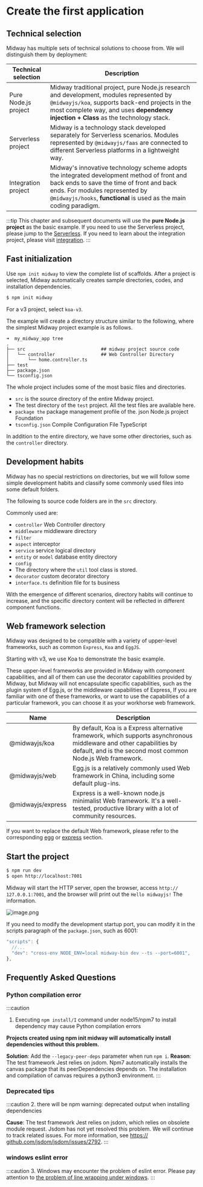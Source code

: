 # Create the first application


## Technical selection

Midway has multiple sets of technical solutions to choose from. We will distinguish them by deployment:

| Technical selection | Description |
| --------------- | ------------------------------------------------------------ |
| Pure Node.js project | Midway traditional project, pure Node.js research and development, modules represented by `@midwayjs/koa`, supports back-end projects in the most complete way, and uses **dependency injection + Class** as the technology stack.  |
| Serverless project | Midway is a technology stack developed separately for Serverless scenarios. Modules represented by `@midwayjs/faas` are connected to different Serverless platforms in a lightweight way.  |
| Integration project | Midway's innovative technology scheme adopts the integrated development method of front and back ends to save the time of front and back ends. For modules represented by `@midwayjs/hooks`, **functional** is used as the main coding paradigm.  |

:::tip
This chapter and subsequent documents will use the **pure Node.js project** as the basic example. If you need to use the Serverless project, please jump to the [Serverless](serverless/serverless_intro). If you need to learn about the integration project, please visit [integration](hooks/intro).
:::



## Fast initialization


Use `npm init midway` to view the complete list of scaffolds. After a project is selected, Midway automatically creates sample directories, codes, and installation dependencies.

```bash
$ npm init midway
```

For a v3 project, select `koa-v3`.

The example will create a directory structure similar to the following, where the simplest Midway project example is as follows.

```
➜  my_midway_app tree
.
├── src                            ## midway project source code
│   └── controller                 ## Web Controller Directory
│       └── home.controller.ts
├── test
├── package.json
└── tsconfig.json
```
The whole project includes some of the most basic files and directories.


- `src` is the source directory of the entire Midway project.
- The test directory of the `test` project. All the test files are available here.
- `package the` package management profile of the. json Node.js project Foundation
- `tsconfig.json` Compile Configuration File TypeScript


In addition to the entire directory, we have some other directories, such as the `controller` directory.


## Development habits


Midway has no special restrictions on directories, but we will follow some simple development habits and classify some commonly used files into some default folders.


The following ts source code folders are in the `src` directory.


Commonly used are:


- `controller` Web Controller directory
- `middleware` middleware directory
- `filter`
- `aspect` interceptor
- `service` service logical directory
- `entity` or `model` database entity directory
- `config`
- The directory where the `util` tool class is stored.
- `decorator` custom decorator directory
- `interface.ts` definition file for ts business



With the emergence of different scenarios, directory habits will continue to increase, and the specific directory content will be reflected in different component functions.


## Web framework selection


Midway was designed to be compatible with a variety of upper-level frameworks, such as common `Express`, `Koa` and `EggJS`.

Starting with v3, we use Koa to demonstrate the basic example.

These upper-level frameworks are provided in Midway with component capabilities, and all of them can use the decorator capabilities provided by Midway, but Midway will not encapsulate specific capabilities, such as the plugin system of Egg.js, or the middleware capabilities of Express, If you are familiar with one of these frameworks, or want to use the capabilities of a particular framework, you can choose it as your workhorse web framework.


| Name | Description |
| --- | --- |
| @midwayjs/koa | By default, Koa is a Express alternative framework, which supports asynchronous middleware and other capabilities by default, and is the second most common Node.js Web framework.  |
| @midwayjs/web | Egg.js is a relatively commonly used Web framework in China, including some default plug-ins.  |
| @midwayjs/express | Express is a well-known node.js minimalist Web framework.  It's a well-tested, productive library with a lot of community resources.  |


If you want to replace the default Web framework, please refer to the corresponding [egg](extensions/egg) or [express](extensions/express) section.


## Start the project


```bash
$ npm run dev
$ open http://localhost:7001
```
Midway will start the HTTP server, open the browser, access `http:// 127.0.0.1:7001`, and the browser will print out the `Hello midwayjs!`  The information.


![image.png](https://img.alicdn.com/imgextra/i2/O1CN01KoUxO91jydMw41Vv4_!!6000000004617-2-tps-1268-768.png)


If you need to modify the development startup port, you can modify it in the scripts paragraph of the `package.json`, such as 6001:

```typescript
"scripts": {
  //...
  "dev": "cross-env NODE_ENV=local midway-bin dev --ts --port=6001",
},
```

## Frequently Asked Questions

### Python compilation error

:::caution
1. Executing `npm install/I` command under node15/npm7 to install dependency may cause Python compilation errors

**Projects created using npm init midway will automatically install dependencies without this problem.**

**Solution**: Add the `--legacy-peer-deps` parameter when run `npm i`.
**Reason**: The test framework Jest relies on jsdom. Npm7 automatically installs the canvas package that its peerDependencies depends on. The installation and compilation of canvas requires a python3 environment.
:::

### Deprecated tips

:::caution
2. there will be npm warning: deprecated output when installing dependencies


**Cause**: The test framework Jest relies on jsdom, which relies on obsolete module request. Jsdom has not yet resolved this problem. We will continue to track related issues. For more information, see [https:// github.com/jsdom/jsdom/issues/2792](https://github.com/jsdom/jsdom/issues/2792).
:::

### windows eslint error

:::caution
3. Windows may encounter the problem of eslint error. Please pay attention to [the problem of line wrapping under windows](faq/git_problem#XCAgm).
:::
